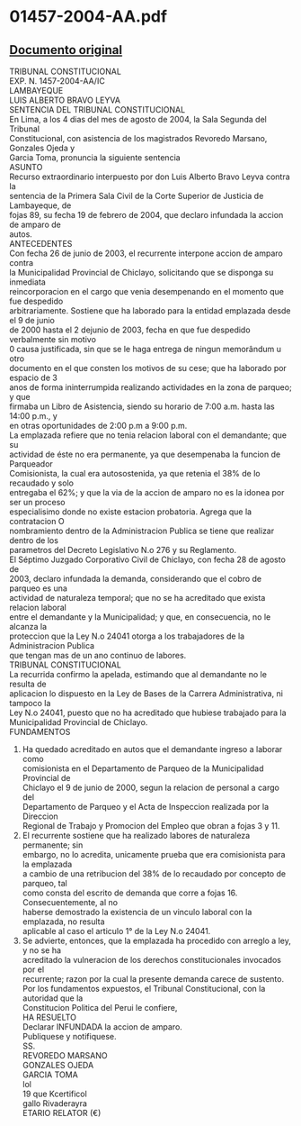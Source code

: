 
01457-2004-AA.pdf
=================
  
[Documento original](https://tc.gob.pe/jurisprudencia/2005/01457-2004-AA.pdf)  
---  
TRIBUNAL CONSTITUCIONAL  
EXP. N. 1457-2004-AA/IC  
LAMBAYEQUE  
LUIS ALBERTO BRAVO LEYVA  
SENTENCIA DEL TRIBUNAL CONSTITUCIONAL  
En Lima, a los 4 dias del mes de agosto de 2004, la Sala Segunda del Tribunal  
Constitucional, con asistencia de los magistrados Revoredo Marsano, Gonzales Ojeda y  
Garcia Toma, pronuncia la siguiente sentencia  
ASUNTO  
Recurso extraordinario interpuesto por don Luis Alberto Bravo Leyva contra la  
sentencia de la Primera Sala Civil de la Corte Superior de Justicia de Lambayeque, de  
fojas 89, su fecha 19 de febrero de 2004, que declaro infundada la accion de amparo de  
autos.  
ANTECEDENTES  
Con fecha 26 de junio de 2003, el recurrente interpone accion de amparo contra  
la Municipalidad Provincial de Chiclayo, solicitando que se disponga su inmediata  
reincorporacion en el cargo que venia desempenando en el momento que fue despedido  
arbitrariamente. Sostiene que ha laborado para la entidad emplazada desde el 9 de junio  
de 2000 hasta el 2 dejunio de 2003, fecha en que fue despedido verbalmente sin motivo  
0 causa justificada, sin que se le haga entrega de ningun memorândum u otro  
documento en el que consten los motivos de su cese; que ha laborado por espacio de 3  
anos de forma ininterrumpida realizando actividades en la zona de parqueo; y que  
firmaba un Libro de Asistencia, siendo su horario de 7:00 a.m. hasta las 14:00 p.m., y  
en otras oportunidades de 2:00 p.m a 9:00 p.m.  
La emplazada refiere que no tenia relacion laboral con el demandante; que su  
actividad de éste no era permanente, ya que desempenaba la funcion de Parqueador  
Comisionista, la cual era autosostenida, ya que retenia el 38% de lo recaudado y solo  
entregaba el 62%; y que la via de la accion de amparo no es la idonea por ser un proceso  
especialisimo donde no existe estacion probatoria. Agrega que la contratacion O  
nombramiento dentro de la Administracion Publica se tiene que realizar dentro de los  
parametros del Decreto Legislativo N.o 276 y su Reglamento.  
El Séptimo Juzgado Corporativo Civil de Chiclayo, con fecha 28 de agosto de  
2003, declaro infundada la demanda, considerando que el cobro de parqueo es una  
actividad de naturaleza temporal; que no se ha acreditado que exista relacion laboral  
entre el demandante y la Municipalidad; y que, en consecuencia, no le alcanza la  
proteccion que la Ley N.o 24041 otorga a los trabajadores de la Administracion Publica  
que tengan mas de un ano continuo de labores.  
TRIBUNAL CONSTITUCIONAL  
La recurrida confirmo la apelada, estimando que al demandante no le resulta de  
aplicacion lo dispuesto en la Ley de Bases de la Carrera Administrativa, ni tampoco la  
Ley N.o 24041, puesto que no ha acreditado que hubiese trabajado para la  
Municipalidad Provincial de Chiclayo.  
FUNDAMENTOS  
1. Ha quedado acreditado en autos que el demandante ingreso a laborar como  
comisionista en el Departamento de Parqueo de la Municipalidad Provincial de  
Chiclayo el 9 de junio de 2000, segun la relacion de personal a cargo del  
Departamento de Parqueo y el Acta de Inspeccion realizada por la Direccion  
Regional de Trabajo y Promocion del Empleo que obran a fojas 3 y 11.  
2. El recurrente sostiene que ha realizado labores de naturaleza permanente; sin  
embargo, no lo acredita, unicamente prueba que era comisionista para la emplazada  
a cambio de una retribucion del 38% de lo recaudado por concepto de parqueo, tal  
como consta del escrito de demanda que corre a fojas 16. Consecuentemente, al no  
haberse demostrado la existencia de un vinculo laboral con la emplazada, no resulta  
aplicable al caso el articulo 1° de la Ley N.o 24041.  
3. Se advierte, entonces, que la emplazada ha procedido con arreglo a ley, y no se ha  
acreditado la vulneracion de los derechos constitucionales invocados por el  
recurrente; razon por la cual la presente demanda carece de sustento.  
Por los fundamentos expuestos, el Tribunal Constitucional, con la autoridad que la  
Constitucion Politica del Perui le confiere,  
HA RESUELTO  
Declarar INFUNDADA la accion de amparo.  
Publiquese y notifiquese.  
SS.  
REVOREDO MARSANO  
GONZALES OJEDA  
GARCIA TOMA  
lol  
19 que Kcertificol  
gallo Rivaderayra  
ETARIO RELATOR (€)